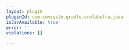 ```yaml
---
layout: plugin
pluginId: com.comsysto.gradle.crolabefra.java
isJarAvailable: true
error: ''
violations: []

---
```

